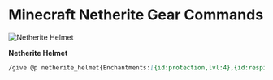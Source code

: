 # Minecraft Netherite Gear Commands

![Netherite Helmet]([URL_TO_HELMET_IMAGE](https://i.ytimg.com/vi/JLLH2Ja1i-s/hqdefault.jpg))

**Netherite Helmet**
```markdown
/give @p netherite_helmet{Enchantments:[{id:protection,lvl:4},{id:respiration,lvl:3},{id:aqua_affinity,lvl:1},{id:unbreaking,lvl:3},{id:mending,lvl:1}]} 1
